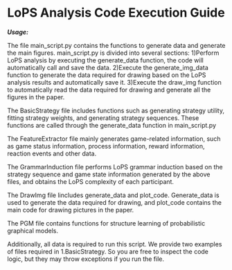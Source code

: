 # LoPS Analysis Code Execution Guide

***Usage:***

The file main_script.py contains the functions to generate data and 
generate the main figures. main_script.py is divided into several sections:
1)Perform LoPS analysis by executing the generate_data function, the code will automatically call and save the data.
2)Execute the generate_img_data function to generate the data required for drawing based on the LoPS analysis results and automatically save it.
3)Execute the draw_img function to automatically read the data required for drawing and generate all the figures in the paper.

The BasicStrategy file includes functions such as generating strategy utility, fitting strategy weights, and generating strategy sequences. These functions are called through the generate_data function in main_script.py

The FeatureExtractor file mainly generates game-related information, such as game status information, process information, reward information, reaction events and other data.

The GrammarInduction file performs LoPS grammar induction based on the strategy sequence and game state information generated by the above files, and obtains the LoPS complexity of each participant.

The DrawImg file lincludes generate_data  and plot_code. Generate_data is used to generate the data required for drawing, and plot_code contains the main code for drawing pictures in the paper.

The PGM file contains functions for structure learning of probabilistic graphical models.

Additionally, all data is required to run this script. We provide two examples of files required in 1.BasicStrategy. So you are free to inspect
the code logic, but they may throw exceptions if you run the file.

